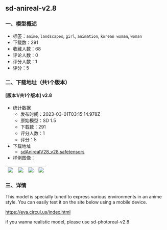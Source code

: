 ## sd-anireal-v2.8
### 一、模型概述

- 标签：`anime`, `landscapes`, `girl`, `animation`, `korean woman`, `woman`
- 下载数：291
- 收藏人数：68
- 评论人数：0
- 评分人数：1
- 评分：5

### 二、下载地址（共1个版本）

#### [版本1/共1个版本] v2.8

- 统计数据
  - 发布时间：2023-03-01T03:15:14.978Z
  - 原始模型：SD 1.5
  - 下载数：291
  - 评分人数：1
  - 评分：5
- 下载地址
  - [sdAnirealV28_v28.safetensors](https://civitai.com/api/download/models/16881)
- 样例图像：

| <img src="https://image.civitai.com/xG1nkqKTMzGDvpLrqFT7WA/877ffd36-9f6f-408a-2ec4-7dc87a95bc00/width=450/170757.jpeg" /> | <img src="https://image.civitai.com/xG1nkqKTMzGDvpLrqFT7WA/f0e2da9b-bd80-4b49-c4ef-b7094ef3e100/width=450/170753.jpeg" /> | <img src="https://image.civitai.com/xG1nkqKTMzGDvpLrqFT7WA/50821b70-8333-44cb-f53c-37227a90c100/width=450/170756.jpeg" /> | <img src="https://image.civitai.com/xG1nkqKTMzGDvpLrqFT7WA/01da61f0-4d5b-437a-9e0a-9099e8ef5c00/width=450/170755.jpeg" /> |
| ---- | ---- | ---- | ---- |


### 三、详情
<p>This model is specially tuned to express various environments in an anime style. You can easily test it on the site below using a mobile device.</p><p></p><p><a target="_blank" rel="ugc" href="https://eva.circul.us/index.html">https://eva.circul.us/index.html</a></p><p></p><p>if you wanna realistic model, please use sd-photoreal-v2.8</p>